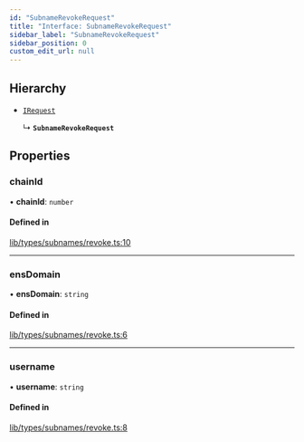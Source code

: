 ```yaml
---
id: "SubnameRevokeRequest"
title: "Interface: SubnameRevokeRequest"
sidebar_label: "SubnameRevokeRequest"
sidebar_position: 0
custom_edit_url: null
---
```


## Hierarchy

- [`IRequest`](IRequest.md)

  ↳ **`SubnameRevokeRequest`**

## Properties

### chainId

• **chainId**: `number`

#### Defined in

[lib/types/subnames/revoke.ts:10](https://github.com/JustaName-id/JustaName-sdk/blob/26d8d95/packages/@justaname.id/sdk/src/lib/types/subnames/revoke.ts#L10)

___

### ensDomain

• **ensDomain**: `string`

#### Defined in

[lib/types/subnames/revoke.ts:6](https://github.com/JustaName-id/JustaName-sdk/blob/26d8d95/packages/@justaname.id/sdk/src/lib/types/subnames/revoke.ts#L6)

___

### username

• **username**: `string`

#### Defined in

[lib/types/subnames/revoke.ts:8](https://github.com/JustaName-id/JustaName-sdk/blob/26d8d95/packages/@justaname.id/sdk/src/lib/types/subnames/revoke.ts#L8)
